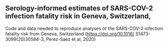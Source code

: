 ## Serology-informed estimates of SARS-COV-2 infection fatality risk in Geneva, Switzerland,

Code and data needed to reproduce analyses of the SARS-COV-2 infection fatality risk from Geneva, Switzerland (https://doi.org/10.1016/
S1473-3099(20)30584-3, Perez-Saez et al, 2020)
